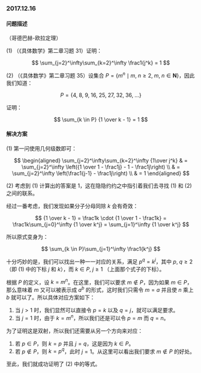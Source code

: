 ### 2017.12.16

#### 问题描述

（哥德巴赫-欧拉定理）

(1) （《具体数学》第二章习题 31）证明：

$$
\sum_{j=2}^\infty\sum_{k=2}^\infty \frac1{j^k} = 1
$$

(2) （《具体数学》第二章习题 35）设集合 $P = \{m^n \mid m,\;n \geqslant 2,\;m,\;n\in \mathbf{N}\}$，因此我们知道：

$$
P = \{4,\;8,\;9,\;16,\;25,\;27,\;32,\;36,\;...\}
$$

证明：

$$
\sum_{k \in P} {1 \over k - 1} = 1
$$

#### 解决方案

(1) 第一问使用几何级数即可：

$$
\begin{aligned}
\sum_{j=2}^\infty\sum_{k=2}^\infty {1\over j^k} & = \sum_{j=2}^\infty \left({1 \over 1 - \frac1j} - 1 - \frac1j\right) \\
& = \sum_{j=2}^\infty \left(\frac1{j-1} - \frac1j\right) \\
& = 1
\end{aligned}
$$

(2) 考虑到 (1) 计算出的答案是 $1$，这在隐隐约约之中指引着我们去寻找 (1) 和 (2) 之间的联系。

经过一番考虑，我们发现如果分子分母同除 $k$ 会有奇效：

$$
{1 \over k - 1} = \frac1k \cdot {1 \over 1 - \frac1k} = \frac1k\sum_{j=0}^\infty {1 \over k^j} = \sum_{j=1}^\infty {1 \over k^j}
$$

所以原式变身为：

$$
\sum_{k \in P}\sum_{j=1}^\infty \frac1{k^j}
$$

十分巧妙的是，我们可以找出一种一一对应的关系，满足 $p^q = k^j$，其中 $p,\;q \geqslant 2$ （即 (1) 中的下标 $j$ 和 $k$），而 $k \in P,\;j\geqslant 1$ （上面那个式子的下标）。

根据 $P$ 的定义，设 $k = m^n$。在这里，我们可以要求 $m \notin P$，因为如果 $m \in P$，那么意味着 $m$ 又可以被表示成 $a^b$ 的形式，这时我们只需令 $m = a$ 并且使 $n$ 乘上 $b$ 就可以了。所以具体对应方案如下：

1.  当 $j > 1$ 时，我们显然可以直接令 $p = k$ 以及 $q = j$，就可以满足要求。
2.  当 $j = 1$ 时，由于 $k = m^n$，所以我们还是可以令 $p = m$ 而 $q = n$。

为了证明这是双射，所以我们还需要从另一个方向来对应：

1.  若 $p \in P$，则 $k = p$ 并且 $j = q$，这是因为 $k \in P$。
2.  若 $p \notin P$，则 $k = p^q$，此时 $j = 1$。从这里可以看出我们要求 $m \notin P$ 的好处。

至此，我们就成功证明了 (2) 中的等式。